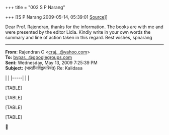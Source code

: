 +++
title = "002 S P Narang"

+++
[[S P Narang	2009-05-14, 05:39:01 [Source](https://groups.google.com/g/bvparishat/c/RThtoaKgCxs)]]



Dear Prof. Rajendran, thanks for the information. The books are with me and were presented by the editor Lidia. Kindly write in your own words the summary and line of action taken in this regard. Best wishes, spnarang  

  

------------------------------------------------------------------------

**From:** Rajendran C \<[craj...@yahoo.com]()\>  
**To:** [bvpar...@googlegroups.com]()  
**Sent:** Wednesday, May 13, 2009 7:25:39 PM  
**Subject:** {भारतीयविद्वत्परिषत्} Re: Kalidasa  
  

|     | |-----| |     |

[TABLE]

[TABLE]

[TABLE]

[TABLE]



